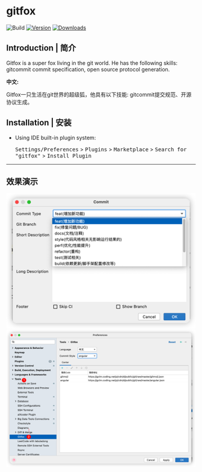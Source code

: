 # gitfox

![Build](https://github.com/gclm/gitfox/workflows/Build/badge.svg)
[![Version](https://img.shields.io/jetbrains/plugin/v/19448-gitfox.svg)](https://plugins.jetbrains.com/plugin/19448-gitfox)
[![Downloads](https://img.shields.io/jetbrains/plugin/d/19448-gitfox.svg)](https://plugins.jetbrains.com/plugin/19448-gitfox)

## Introduction | 简介

<!-- Plugin description -->

Gitfox is a super fox living in the git world. He has the following skills: gitcommit commit specification, open source
protocol generation.

**中文:**

Gitfox一只生活在git世界的超级狐，他具有以下技能: gitcommit提交规范、开源协议生成。

## Installation | 安装

- Using IDE built-in plugin system:

  <kbd>Settings/Preferences</kbd> > <kbd>Plugins</kbd> > <kbd>Marketplace</kbd> > <kbd>Search for "gitfox"</kbd> >
  <kbd>Install Plugin</kbd>

---
<!-- Plugin description end -->

## 效果演示

![](docs/screenshots/use1.png)
![](docs/screenshots/setting.png)
